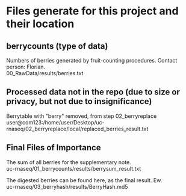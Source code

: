 # Files generate for this project and their location

## berrycounts (type of data)

Numbers of berries generated by fruit-counting procedures. Contact person: Florian.  
00_RawData/results/berries.txt

## Processed data not in the repo (due to size or privacy, but not due to insignificance)

Berrytable with "berry" removed, from step 02_berryreplace  
user@com123:/home/user/Desktop/uc-rnaseq/02\_berryreplace/local/replaced\_berries_result.txt

## Final Files of Importance

The sum of all berries for the supplementary note.  
uc-rnaseq/01_berrycounts/results/berrysum\_result.txt

The digested berries can be found here, as the final result. Ew.  
uc-rnaseq/03_berryhash/results/BerryHash.md5
